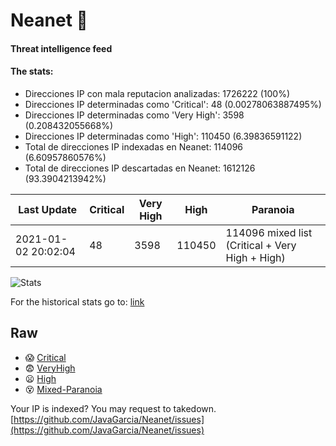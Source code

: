 # Neanet :hocho:
#### Threat intelligence feed
#### The stats:

- Direcciones IP con mala reputacion analizadas: 1726222 (100%)
- Direcciones IP determinadas como 'Critical':  48 (0.00278063887495%)
- Direcciones IP determinadas como 'Very High':  3598 (0.208432055668%)
- Direcciones IP determinadas como 'High':  110450 (6.39836591122)
- Total de direcciones IP indexadas en Neanet:  114096 (6.60957860576%)
- Total de direcciones IP descartadas en Neanet:  1612126 (93.3904213942%)

| Last Update | Critical | Very High | High | Paranoia |
| --- | --- | --- | --- | --- |
| 2021-01-02 20:02:04 | 48 | 3598 | 110450 | 114096 mixed list (Critical + Very High + High)|

![Stats](https://docs.google.com/spreadsheets/d/e/2PACX-1vSnaNMIXVabIpDJjufMlzH7poXnshF3mgd8Is1g9ytUEzVsP5my4Trn8f-xkoLLQ38xpL3HtmUexLo6/pubchart?oid=501124687&format=image)

For the historical stats go to: [link](/stats.csv)
## Raw
- :scream: [Critical](https://raw.githubusercontent.com/JavaGarcia/Neanet/master/blacklists/neanet_critical.txt)
- :fearful: [VeryHigh](https://raw.githubusercontent.com/JavaGarcia/Neanet/master/blacklists/neanet_veryHigh.txtt)
- :frowning: [High](https://raw.githubusercontent.com/JavaGarcia/Neanet/master/blacklists/neanet_high.txt)
- :dizzy_face: [Mixed-Paranoia](https://raw.githubusercontent.com/JavaGarcia/Neanet/master/blacklists/neanet_all.txt)


Your IP is indexed? You may request to takedown. [https://github.com/JavaGarcia/Neanet/issues](https://github.com/JavaGarcia/Neanet/issues)


























































































































































































































































































































































































































































































































































































































































































































































































































































































































































































































































































































































































































































































































































































































































































































































































































































































































































































































































































































































































































































































































































































































































































































































































































































































































































































































































































































































































































































































































































































































































































































































































































































































































































